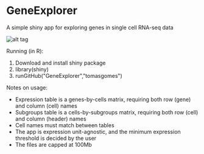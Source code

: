# GeneExplorer
A simple shiny app for exploring genes in single cell RNA-seq data

![alt tag](http://imgur.com/cADhx8p)

Running (in R):
 1. Download and install shiny package
 2. library(shiny)
 3. runGitHub("GeneExplorer","tomasgomes")

Notes on usage:
 - Expression table is a genes-by-cells matrix, requiring both row (gene) and column (cell) names
 - Subgroups table is a cells-by-subgroups matrix, requiring both row (cell) and column (header) names
 - Cell names must match between tables
 - The app is expression unit-agnostic, and the minimum expression threshold is decided by the user
 - The files are capped at 100Mb
